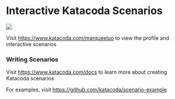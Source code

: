# Interactive Katacoda Scenarios

[![](http://shields.katacoda.com/katacoda/marqueeluo/count.svg)](https://www.katacoda.com/marqueeluo "Get your profile on Katacoda.com")

Visit https://www.katacoda.com/marqueeluo to view the profile and interactive scenarios

### Writing Scenarios
Visit https://www.katacoda.com/docs to learn more about creating Katacoda scenarios

For examples, visit https://github.com/katacoda/scenario-example
